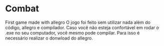 # Combat
First game made with allegro
O jogo foi feito sem utilizar nada além do código, allegro e compilador.
Caso você não esteja confortável em rodar o .exe no seu computador, você mesmo pode compilar. Para isso é necessário realizar o donwload do allegro.
